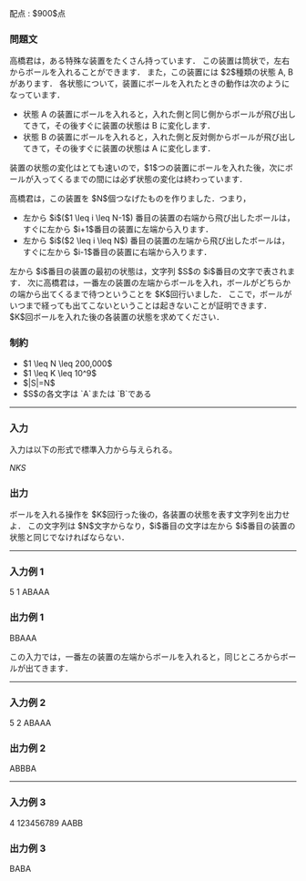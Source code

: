 
<div>

<span>

<span>

<p>
配点 : $900$点
</p>

<div>

<section>

### **問題文**

<p>
高橋君は，ある特殊な装置をたくさん持っています．
この装置は筒状で，左右からボールを入れることができます．
また，この装置には $2$種類の状態 A, B があります．
各状態について，装置にボールを入れたときの動作は次のようになっています．
</p>

<ul>

<li>
状態 A の装置にボールを入れると，入れた側と同じ側からボールが飛び出してきて，その後すぐに装置の状態は B に変化します．
</li>

<li>
状態 B の装置にボールを入れると，入れた側と反対側からボールが飛び出してきて，その後すぐに装置の状態は A に変化します．
</li>

</ul>

<p>
装置の状態の変化はとても速いので，$1$つの装置にボールを入れた後，次にボールが入ってくるまでの間には必ず状態の変化は終わっています．
</p>

<p>
高橋君は，この装置を $N$個つなげたものを作りました．つまり，
</p>

<ul>

<li>
左から $i$($1 \leq i \leq N-1$) 番目の装置の右端から飛び出したボールは，すぐに左から $i+1$番目の装置に左端から入ります．
</li>

<li>
左から $i$($2 \leq i \leq N$) 番目の装置の左端から飛び出したボールは，すぐに左から $i-1$番目の装置に右端から入ります．
</li>

</ul>

<p>
左から $i$番目の装置の最初の状態は，文字列 $S$の $i$番目の文字で表されます．
次に高橋君は，一番左の装置の左端からボールを入れ，ボールがどちらかの端から出てくるまで待つということを $K$回行いました．
ここで，ボールがいつまで経っても出てこないということは起きないことが証明できます．
$K$回ボールを入れた後の各装置の状態を求めてください．
</p>

</section>

</div>

<div>

<section>

### **制約**

<ul>

<li>
$1 \leq N \leq 200,000$
</li>

<li>
$1 \leq K \leq 10^9$
</li>

<li>
$|S|=N$
</li>

<li>
$S$の各文字は `A`または `B`である
</li>

</ul>

</section>

</div>

---

<div>

<div>

<section>

### **入力**

<p>
入力は以下の形式で標準入力から与えられる。
</p>

<div>

$N$$K$$S$
</div>

</section>

</div>

<div>

<section>

### **出力**

<p>
ボールを入れる操作を $K$回行った後の，各装置の状態を表す文字列を出力せよ．
この文字列は $N$文字からなり，$i$番目の文字は左から $i$番目の装置の状態と同じでなければならない．
</p>

</section>

</div>

</div>

---

<div>

<section>

### **入力例 1**

<div>

5 1
ABAAA

</div>

</section>

</div>

<div>

<section>

### **出力例 1**

<div>

BBAAA

</div>

<p>
この入力では，一番左の装置の左端からボールを入れると，同じところからボールが出てきます．
</p>

</section>

</div>

---

<div>

<section>

### **入力例 2**

<div>

5 2
ABAAA

</div>

</section>

</div>

<div>

<section>

### **出力例 2**

<div>

ABBBA

</div>

</section>

</div>

---

<div>

<section>

### **入力例 3**

<div>

4 123456789
AABB

</div>

</section>

</div>

<div>

<section>

### **出力例 3**

<div>

BABA

</div>

</section>

</div>

</span>

</span>

</div>
